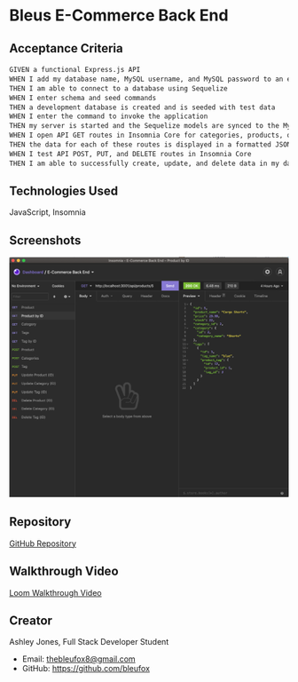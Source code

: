 # Bleus E-Commerce Back End

## Acceptance Criteria
```md
GIVEN a functional Express.js API
WHEN I add my database name, MySQL username, and MySQL password to an environment variable file
THEN I am able to connect to a database using Sequelize
WHEN I enter schema and seed commands
THEN a development database is created and is seeded with test data
WHEN I enter the command to invoke the application
THEN my server is started and the Sequelize models are synced to the MySQL database
WHEN I open API GET routes in Insomnia Core for categories, products, or tags
THEN the data for each of these routes is displayed in a formatted JSON
WHEN I test API POST, PUT, and DELETE routes in Insomnia Core
THEN I am able to successfully create, update, and delete data in my database
```

## Technologies Used
JavaScript, Insomnia

## Screenshots
![GET Request](/develop/images/get.png)

## Repository
[GitHub Repository](https://github.com/bleufox/BleusECommerceBE)

## Walkthrough Video
[Loom Walkthrough Video](https://www.loom.com/share/21b8d0cbda9e4cf7bf46900180fd0e03)

## Creator
Ashley Jones, Full Stack Developer Student
* Email: thebleufox8@gmail.com
* GitHub: https://github.com/bleufox